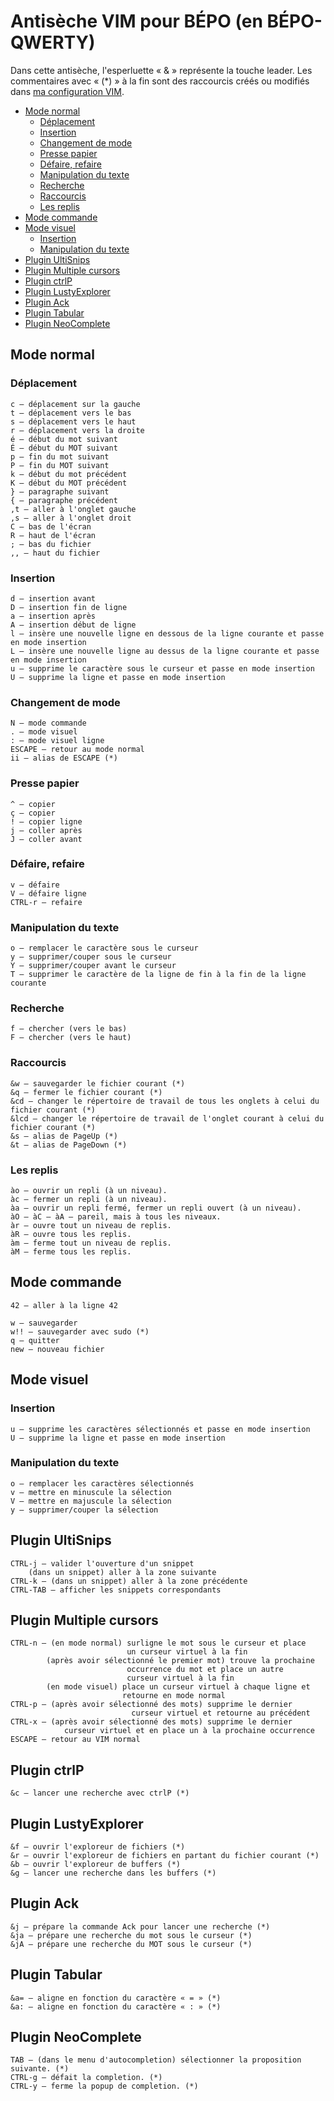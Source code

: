 # Antisèche VIM pour BÉPO (en BÉPO-QWERTY)

Dans cette antisèche, l'esperluette « & » représente la touche leader.
Les commentaires avec « (*) » à la fin sont des raccourcis créés ou modifiés dans [ma configuration VIM](https://github.com/CBenoit/vim-config).

+ [Mode normal](#mode-normal)
    + [Déplacement](#déplacement)
    + [Insertion](#insertion)
    + [Changement de mode](#changement-de-mode)
    + [Presse papier](#presse-papier)
    + [Défaire, refaire](#défaire-refaire)
    + [Manipulation du texte](#manipulation-du-texte)
    + [Recherche](#recherche)
    + [Raccourcis](#raccourcis)
    + [Les replis](#les-replis)
+ [Mode commande](#mode-commande)
+ [Mode visuel](#mode-visuel)
    + [Insertion](#insertion)
    + [Manipulation du texte](#manipulation-du-texte-1)
+ [Plugin UltiSnips](#plugin-ultisnips)
+ [Plugin Multiple cursors](#plugin-multiple-cursors)
+ [Plugin ctrlP](#plugin-ctrlp)
+ [Plugin LustyExplorer](#plugin-lustyexplorer)
+ [Plugin Ack](#plugin-ack)
+ [Plugin Tabular](#plugin-tabular)
+ [Plugin NeoComplete](#plugin-neocomplete)

## Mode normal

### Déplacement

```
c — déplacement sur la gauche
t — déplacement vers le bas
s — déplacement vers le haut
r — déplacement vers la droite
é — début du mot suivant
É — début du MOT suivant
p — fin du mot suivant
P — fin du MOT suivant
k — début du mot précédent
K — début du MOT précédent
} — paragraphe suivant
{ — paragraphe précédent
,t — aller à l'onglet gauche
,s — aller à l'onglet droit
C — bas de l'écran
R — haut de l'écran
; — bas du fichier
,, — haut du fichier
```

### Insertion

```
d — insertion avant
D — insertion fin de ligne
a — insertion après
A — insertion début de ligne
l — insère une nouvelle ligne en dessous de la ligne courante et passe en mode insertion
L — insère une nouvelle ligne au dessus de la ligne courante et passe en mode insertion
u — supprime le caractère sous le curseur et passe en mode insertion
U — supprime la ligne et passe en mode insertion
```

### Changement de mode

```
N — mode commande
. — mode visuel
: — mode visuel ligne
ESCAPE — retour au mode normal
ii — alias de ESCAPE (*)
```

### Presse papier

```
^ — copier
ç — copier
! — copier ligne
j — coller après
J — coller avant
```

### Défaire, refaire

```
v — défaire
V — défaire ligne
CTRL-r — refaire
```

### Manipulation du texte

```
o — remplacer le caractère sous le curseur
y — supprimer/couper sous le curseur
Y — supprimer/couper avant le curseur
T — supprimer le caractère de la ligne de fin à la fin de la ligne courante
```

### Recherche

```
f — chercher (vers le bas)
F — chercher (vers le haut)
```

### Raccourcis

```
&w — sauvegarder le fichier courant (*)
&q — fermer le fichier courant (*)
&cd — changer le répertoire de travail de tous les onglets à celui du fichier courant (*)
&lcd — changer le répertoire de travail de l'onglet courant à celui du fichier courant (*)
&s — alias de PageUp (*)
&t — alias de PageDown (*)
```

### Les replis

```
ào – ouvrir un repli (à un niveau).
àc — fermer un repli (à un niveau).
àa — ouvrir un repli fermé, fermer un repli ouvert (à un niveau).
àO — àC — àA — pareil, mais à tous les niveaux.
àr — ouvre tout un niveau de replis.
àR — ouvre tous les replis.
àm — ferme tout un niveau de replis.
àM — ferme tous les replis.
```

## Mode commande

```
42 — aller à la ligne 42

w — sauvegarder
w!! — sauvegarder avec sudo (*)
q — quitter
new — nouveau fichier
```

## Mode visuel

### Insertion

```
u — supprime les caractères sélectionnés et passe en mode insertion
U — supprime la ligne et passe en mode insertion
```

### Manipulation du texte

```
o — remplacer les caractères sélectionnés
v — mettre en minuscule la sélection
V — mettre en majuscule la sélection
y — supprimer/couper la sélection
```

## Plugin UltiSnips

```
CTRL-j — valider l'ouverture d'un snippet
    (dans un snippet) aller à la zone suivante
CTRL-k — (dans un snippet) aller à la zone précédente
CTRL-TAB — afficher les snippets correspondants
```

## Plugin Multiple cursors

```
CTRL-n — (en mode normal) surligne le mot sous le curseur et place
                          un curseur virtuel à la fin
        (après avoir sélectionné le premier mot) trouve la prochaine
                          occurrence du mot et place un autre
                          curseur virtuel à la fin
        (en mode visuel) place un curseur virtuel à chaque ligne et
                         retourne en mode normal
CTRL-p — (après avoir sélectionné des mots) supprime le dernier
                           curseur virtuel et retourne au précédent
CTRL-x — (après avoir sélectionné des mots) supprime le dernier
            curseur virtuel et en place un à la prochaine occurrence
ESCAPE — retour au VIM normal
```


## Plugin ctrlP

```
&c — lancer une recherche avec ctrlP (*)
```

## Plugin LustyExplorer

```
&f — ouvrir l'exploreur de fichiers (*)
&r — ouvrir l'exploreur de fichiers en partant du fichier courant (*)
&b — ouvrir l'exploreur de buffers (*)
&g — lancer une recherche dans les buffers (*)
```

## Plugin Ack

```
&j — prépare la commande Ack pour lancer une recherche (*)
&ja — prépare une recherche du mot sous le curseur (*)
&jA — prépare une recherche du MOT sous le curseur (*)
```

## Plugin Tabular

```
&a= — aligne en fonction du caractère « = » (*)
&a: — aligne en fonction du caractère « : » (*)
```

## Plugin NeoComplete

```
TAB — (dans le menu d'autocompletion) sélectionner la proposition suivante. (*)
CTRL-g — défait la completion. (*)
CTRL-y — ferme la popup de completion. (*)
```

